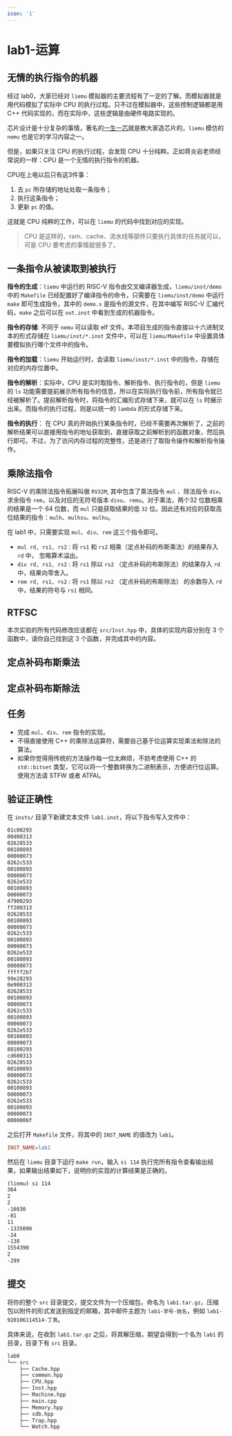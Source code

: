 ```yaml
---
icon: '1'
---
```


# lab1-运算

## 无情的执行指令的机器

经过 lab0，大家已经对 `liemu` 模拟器的主要流程有了一定的了解。而模拟器就是用代码模拟了实际中 CPU 的执行过程。只不过在模拟器中，这些控制逻辑都是用 C++ 代码实现的，而在实际中，这些逻辑是由硬件电路实现的。

芯片设计是十分复杂的事情，著名的[一生一芯](https://ysyx.oscc.cc/)就是教大家造芯片的，`liemu` 模仿的 `nemu` 也是它的学习内容之一。

但是，如果只关注 CPU 的执行过程，会发现 CPU 十分纯粹。正如蒋炎岩老师经常说的一样：CPU 是一个无情的执行指令的机器。

CPU在上电以后只有这3件事：

1. 去 `pc` 所存储的地址处取一条指令；
2. 执行这条指令；
3. 更新 `pc` 的值。

这就是 CPU 纯粹的工作，可以在 `liemu` 的代码中找到对应的实现。

> CPU 是这样的，ram、cache、流水线等部件只要执行具体的任务就可以，可是 CPU 要考虑的事情就很多了。

## 一条指令从被读取到被执行

**指令的生成**：`liemu` 中运行的 RISC-V 指令由交叉编译器生成，`liemu/inst/demo` 中的 `Makefile` 已经配置好了编译指令的命令，只需要在 `liemu/inst/demo` 中运行 `make` 即可生成指令，其中的 `demo.s` 是指令的源文件，在其中编写 RISC-V 汇编代码，`make` 之后可以在 `out.inst` 中看到生成的机器指令。

**指令的存储**: 不同于 `nemu` 可以读取 elf 文件。本项目生成的指令直接以十六进制文本的形式存储在 `liemu/inst/*.inst` 文件中，可以在 `liemu/Makefile` 中设置具体要模拟执行哪个文件中的指令。

**指令的加载**：`liemu` 开始运行时，会读取 `liemu/inst/*.inst` 中的指令，存储在对应的内存位置中。

**指令的解析**：实际中，CPU 是实时取指令、解析指令、执行指令的，但是 `liemu` 的 `ls` 功能需要提前展示所有指令的信息，所以在实际执行指令前，所有指令就已经被解析了。提前解析指令时，将指令的汇编形式存储下来，就可以在 `ls` 时展示出来。而指令的执行过程，则是以统一的 `lambda` 的形式存储下来。

**指令的执行**： 在 CPU 真的开始执行某条指令时，已经不需要再次解析了，之前的解析结果可以直接用指令的地址获取到，直接获取之前解析到的函数对象，然后执行即可。不过，为了访问内存过程的完整性，还是进行了取指令操作和解析指令操作。

## 乘除法指令

RISC-V 的乘除法指令拓展叫做 `RV32M`, 其中包含了乘法指令 `mul` 、除法指令 `div`、求余指令 `rem`，以及对应的无符号版本 `divu`、`remu`。对于乘法，两个32 位数相乘的结果是一个 64 位数，而 `mul` 只能获取结果的低 `32` 位。因此还有对应的获取高位结果的指令：`mulh`、`mulhsu`、`mulhu`。

在 lab1 中，只需要实现 `mul`、`div`、`rem` 这三个指令即可。

- `mul rd, rs1, rs2` : 将 `rs1` 和 `rs2` 相乘（定点补码的布斯乘法）的结果存入 `rd` 中， 忽略算术溢出。
- `div rd, rs1, rs2` : 将 `rs1` 除以 `rs2` （定点补码的布斯除法）的结果存入 `rd` 中，结果向零舍入。
- `rem rd, rs1, rs2` : 将 `rs1` 除以 `rs2` （定点补码的布斯除法） 的余数存入 `rd` 中，结果的符号与 `rs1` 相同。

## RTFSC

本次实验的所有代码修改应该都在 `src/Inst.hpp` 中，具体的实现内容分别在 3 个函数中，请你自己找到这 3 个函数，并完成其中的内容。

## 定点补码布斯乘法


## 定点补码布斯除法


## 任务

- 完成 `mul`、`div`、`rem` 指令的实现。
- 不得直接使用 C++ 的乘除法运算符，需要自己基于位运算实现乘法和除法的算法。
- 如果你觉得用传统的方法操作每一位太麻烦，不妨考虑使用 C++ 的 `std::bitset` 类型，它可以将一个整数转换为二进制表示，方便进行位运算。使用方法请 STFW 或者 ATFAI。

## 验证正确性

在 `insts/` 目录下新建文本文件 `lab1.inst`，将以下指令写入文件中：

```bash
01c00293
00d00313
02628533
00100893
00000073
0262c533
00100893
00000073
0262e533
00100893
00000073
47900293
ff200313
02628533
00100893
00000073
0262c533
00100893
00000073
0262e533
00100893
00000073
fffff2b7
99e28293
0e900313
02628533
00100893
00000073
0262c533
00100893
00000073
0262e533
00100893
00000073
88100293
cd600313
02628533
00100893
00000073
0262c533
00100893
00000073
0262e533
00100893
00000073
0000006f
```

之后打开 `Makefile` 文件，将其中的 `INST_NAME` 的值改为 `lab1`。

```makefile
INST_NAME=lab1
```

然后在 `liemu` 目录下运行 `make run`，输入 `si 114` 执行完所有指令查看输出结果，如果输出结果如下，说明你的实现的计算结果是正确的。

```bash
(liemu) si 114
364
2
2
-16030
-81
11
-1335090
-24
-138
1554390
2
-299
```

## 提交

将你的整个 `src` 目录提交，提交文件为一个压缩包，命名为 `lab1.tar.gz`，压缩包以附件的形式发送到指定的邮箱，其中邮件主题为 `lab1-学号-姓名`，例如 `lab1-920106114514-丁真`。

具体来说，在收到 `lab1.tar.gz` 之后，将其解压缩，期望会得到一个名为 `lab1` 的目录，目录下有 `src` 目录。

```bash
lab0
└── src
    ├── Cache.hpp
    ├── common.hpp
    ├── CPU.hpp
    ├── Inst.hpp
    ├── Machine.hpp
    ├── main.cpp
    ├── Memory.hpp
    ├── sdb.hpp
    ├── Trap.hpp
    └── Watch.hpp
```
